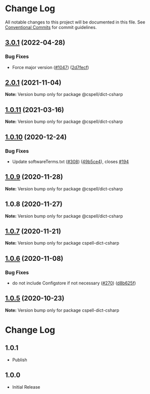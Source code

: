 # Change Log

All notable changes to this project will be documented in this file.
See [Conventional Commits](https://conventionalcommits.org) for commit guidelines.

## [3.0.1](https://github.com/streetsidesoftware/cspell-dicts/compare/@cspell/dict-csharp@2.0.1...@cspell/dict-csharp@3.0.1) (2022-04-28)


### Bug Fixes

* Force major version ([#1047](https://github.com/streetsidesoftware/cspell-dicts/issues/1047)) ([2d7fecf](https://github.com/streetsidesoftware/cspell-dicts/commit/2d7fecf79ceecd352ef102a254a1cdd0626a910a))





## [2.0.1](https://github.com/streetsidesoftware/cspell-dicts/compare/@cspell/dict-csharp@1.0.11...@cspell/dict-csharp@2.0.1) (2021-11-04)

**Note:** Version bump only for package @cspell/dict-csharp





## [1.0.11](https://github.com/streetsidesoftware/cspell-dicts/compare/@cspell/dict-csharp@1.0.10...@cspell/dict-csharp@1.0.11) (2021-03-16)

**Note:** Version bump only for package @cspell/dict-csharp





## [1.0.10](https://github.com/streetsidesoftware/cspell-dicts/compare/@cspell/dict-csharp@1.0.9...@cspell/dict-csharp@1.0.10) (2020-12-24)


### Bug Fixes

* Update softwareTerms.txt ([#308](https://github.com/streetsidesoftware/cspell-dicts/issues/308)) ([49b5ce4](https://github.com/streetsidesoftware/cspell-dicts/commit/49b5ce4a2436f3c99969d6425128d55f84c8a7fc)), closes [#194](https://github.com/streetsidesoftware/cspell-dicts/issues/194)





## [1.0.9](https://github.com/streetsidesoftware/cspell-dicts/compare/@cspell/dict-csharp@1.0.8...@cspell/dict-csharp@1.0.9) (2020-11-28)

**Note:** Version bump only for package @cspell/dict-csharp





## 1.0.8 (2020-11-27)

**Note:** Version bump only for package @cspell/dict-csharp





## [1.0.7](https://github.com/streetsidesoftware/cspell-dicts/compare/cspell-dict-csharp@1.0.6...cspell-dict-csharp@1.0.7) (2020-11-21)

**Note:** Version bump only for package cspell-dict-csharp

## [1.0.6](https://github.com/streetsidesoftware/cspell-dicts/compare/cspell-dict-csharp@1.0.5...cspell-dict-csharp@1.0.6) (2020-11-08)

### Bug Fixes

- do not include Configstore if not necessary ([#270](https://github.com/streetsidesoftware/cspell-dicts/issues/270)) ([d8b625f](https://github.com/streetsidesoftware/cspell-dicts/commit/d8b625f2f42d5cc6c4a9390216ac1e5037886e44))

## [1.0.5](https://github.com/streetsidesoftware/cspell-dicts/compare/cspell-dict-csharp@1.0.4...cspell-dict-csharp@1.0.5) (2020-10-23)

**Note:** Version bump only for package cspell-dict-csharp

# Change Log

## 1.0.1

- Publish

## 1.0.0

- Initial Release
